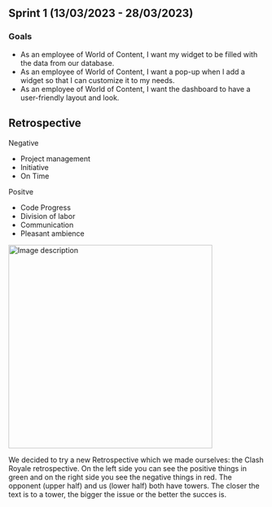 ## Sprint 1 (13/03/2023 - 28/03/2023)
### Goals
- As an employee of World of Content, I want my widget to be filled with the data from our database.
- As an employee of World of Content, I want a pop-up when I add a widget so that I can customize it to my needs.
- As an employee of World of Content, I want the dashboard to have a user-friendly layout and look.

## Retrospective 
Negative
- Project management
- Initiative
- On Time

Positve
- Code Progress
- Division of labor
- Communication
- Pleasant ambience

<img src="https://github.com/ArthurBrouwersSemester3/Documentation/assets/124791770/7b174506-1c66-4de1-a367-a9818642c9e9" alt="Image description" width="400" height="400">

We decided to try a new Retrospective which we made ourselves: the Clash Royale retrospective. On the left side you can see the positive things in green and on the right side you see the negative things in red. The opponent (upper half) and us (lower half) both have towers. The closer the text is to a tower, the bigger the issue or the better the succes is.
